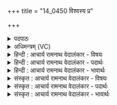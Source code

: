 +++
title = "14_0450 विश्वस्य प्र"

+++
<details><summary>पदपाठः</summary>

वि꣡श्व꣢꣯स्य। प्र। स्तो꣢भ। पुरः꣢। वा꣣। स꣢न्। य꣡दि꣢꣯। वा꣣। इह꣢। नू꣣न꣢म्। ४५०।
</details>

<details><summary>अधिमन्त्रम् (VC)</summary>

- इन्द्रः
- बन्धुः सुबन्धुः श्रुतबन्धुर्विप्रबन्धुश्च क्रमेण गोपायना लौपायना वा
- द्विपदा गायत्री
- षड्जः
- ऐन्द्रं काण्डम्
</details>

<details><summary>हिन्दी : आचार्य रामनाथ वेदालंकार - विषयः</summary>

अगले मन्त्र का देवता इन्द्र है। उससे प्रार्थना की गयी है।
</details>

<details><summary>हिन्दी : आचार्य रामनाथ वेदालंकार - पदार्थः</summary>

पदार्थान्वय -  हे (इन्द्र) सबको सहायता प्रदान करनेवाले जगदीश्वर ! आप (विश्वस्य) सबको (प्र स्तोभ) भली-भाँति अवलम्ब दो, (पुरो वा सन्) चाहे आप प्रत्यक्ष सामने विद्यमान होवो, (यदि वा) अथवा चाहे (नूनम्) परोक्ष विद्यमान होवो ॥४॥
</details>

<details><summary>हिन्दी : आचार्य रामनाथ वेदालंकार - भावार्थः</summary>

भावार्थ -  प्रत्यक्ष हो चाहे परोक्ष, सदा ही परमेश्वर हमें अवलम्ब देता है। यद्यपि वह सदा सबके समक्ष ही है, तो भी जैसे दिनौंधी रोग से ग्रस्त लोग सांसारिक पदार्थों को नहीं देख पाते हैं, वैसे ही अज्ञान से ग्रस्त हम जब उसे नहीं देख पाते, तब वह परोक्ष कहलाता है ॥४॥
</details>

<details><summary>संस्कृत : आचार्य रामनाथ वेदालंकार - विषयः</summary>

अथेन्द्रो देवता। स प्रार्थ्यते।
</details>

<details><summary>संस्कृत : आचार्य रामनाथ वेदालंकार - पदार्थः</summary>

पदार्थान्वय -  हे (इन्द्र) सर्वेषां साहाय्यप्रद जगदीश्वर ! त्वम् (विश्वस्य) सर्वस्य, सर्वानपीत्यर्थः। द्वितीयार्थे षष्ठी। (प्र स्तोभ) प्रकर्षेण स्तभान, अवलम्बं प्रयच्छ। ष्टुभु स्तम्भे, भ्वादिः। ‘तिङ्ङतिङः’ अ० ८।१।२८ इति निघातः। (पुरो वा सन्) प्रत्यक्षं वा विद्यमानः, (यदि वा) अथवा (इह) अस्मिन् जीवने (नूनम्) अप्रत्यक्षं विद्यमानः भवेः। नूनम् इति उक्ताद् विपरीतं गमयति, यथा ‘न नूनमस्ति नो श्वः’ ऋ० १।१७०।१ इत्यत्र ‘श्वः’ इत्यस्माद् विपरीतम् ‘अद्य’ इत्यर्थम् ॥४॥
</details>

<details><summary>संस्कृत : आचार्य रामनाथ वेदालंकार - भावार्थः</summary>

भावार्थ -  प्रत्यक्षं वा परोक्षं वा सदैव परमेश्वरोऽस्मानवलम्बते। यद्यपि स सर्वदा सर्वेषां समक्षमेव विद्यते, तथापि दिवान्धत्वग्रस्ता जनाः सांसारिकपदार्थानिव दुर्विवेकग्रस्ता वयं तं यदा न निभालयामस्तदा स परोक्ष उच्यते ॥४॥
</details>